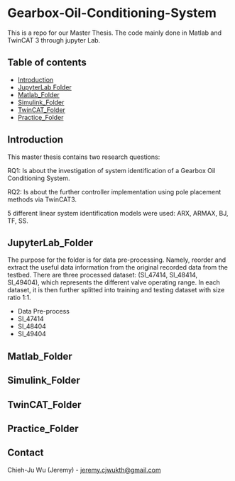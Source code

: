 # Gearbox-Oil-Conditioning-System
This is a repo for our Master Thesis. The code mainly done in Matlab and TwinCAT 3 through jupyter Lab.


## Table of contents

<!--ts-->
   * [Introduction](#Introduction)
   * [JupyterLab Folder](#JupyterLab_Folder)
   * [Matlab_Folder](#Matlab_Folder)
   * [Simulink_Folder](#Simulink_Folder)
   * [TwinCAT_Folder](#TwinCAT_Folder)
   * [Practice_Folder](#Practice_Folder)

<!--te-->

<!-- ABOUT THE PROJECT -->
## Introduction
This master thesis contains two research questions:

RQ1: Is about the investigation of system identification of a Gearbox Oil Conditioning System.

RQ2: Is about the further controller implementation using pole placement methods via TwinCAT3.

5 different linear system identification models were used: ARX, ARMAX, BJ, TF, SS.

## JupyterLab_Folder
The purpose for the folder is for data pre-processing. Namely, reorder and extract the useful data information from the original recorded data from the testbed. There are three processed dataset: (SI_47414, SI_48414, SI_49404), which represents the different valve operating range. In each dataset, it is then further splitted into training and testing dataset with size ratio 1:1.
* Data Pre-process
* SI_47414
* SI_48404
* SI_49404

## Matlab_Folder

## Simulink_Folder

## TwinCAT_Folder

## Practice_Folder

<!-- CONTACT -->
## Contact

Chieh-Ju Wu (Jeremy) - jeremy.cjwukth@gmail.com
